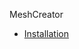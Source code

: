 MeshCreator

- [Installation]("https://name-hw.github.io/MeshCreator/getting_started/Installation")

